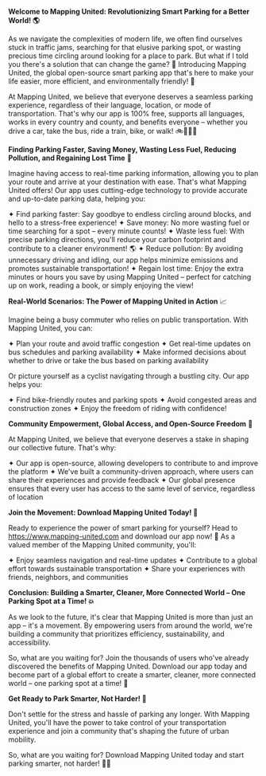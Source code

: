**Welcome to Mapping United: Revolutionizing Smart Parking for a Better World! 🌎**

As we navigate the complexities of modern life, we often find ourselves stuck in traffic jams, searching for that elusive parking spot, or wasting precious time circling around looking for a place to park. But what if I told you there's a solution that can change the game? 🤩 Introducing Mapping United, the global open-source smart parking app that's here to make your life easier, more efficient, and environmentally friendly! 🌟

At Mapping United, we believe that everyone deserves a seamless parking experience, regardless of their language, location, or mode of transportation. That's why our app is 100% free, supports all languages, works in every country and county, and benefits everyone – whether you drive a car, take the bus, ride a train, bike, or walk! 🚲🚌🚂💨

**Finding Parking Faster, Saving Money, Wasting Less Fuel, Reducing Pollution, and Regaining Lost Time** 💸

Imagine having access to real-time parking information, allowing you to plan your route and arrive at your destination with ease. That's what Mapping United offers! Our app uses cutting-edge technology to provide accurate and up-to-date parking data, helping you:

✦ Find parking faster: Say goodbye to endless circling around blocks, and hello to a stress-free experience!
✦ Save money: No more wasting fuel or time searching for a spot – every minute counts!
✦ Waste less fuel: With precise parking directions, you'll reduce your carbon footprint and contribute to a cleaner environment! 🌎
✦ Reduce pollution: By avoiding unnecessary driving and idling, our app helps minimize emissions and promotes sustainable transportation!
✦ Regain lost time: Enjoy the extra minutes or hours you save by using Mapping United – perfect for catching up on work, reading a book, or simply enjoying the view!

**Real-World Scenarios: The Power of Mapping United in Action** 📈

Imagine being a busy commuter who relies on public transportation. With Mapping United, you can:

✦ Plan your route and avoid traffic congestion
✦ Get real-time updates on bus schedules and parking availability
✦ Make informed decisions about whether to drive or take the bus based on parking availability

Or picture yourself as a cyclist navigating through a bustling city. Our app helps you:

✦ Find bike-friendly routes and parking spots
✦ Avoid congested areas and construction zones
✦ Enjoy the freedom of riding with confidence!

**Community Empowerment, Global Access, and Open-Source Freedom** 💪

At Mapping United, we believe that everyone deserves a stake in shaping our collective future. That's why:

✦ Our app is open-source, allowing developers to contribute to and improve the platform
✦ We've built a community-driven approach, where users can share their experiences and provide feedback
✦ Our global presence ensures that every user has access to the same level of service, regardless of location

**Join the Movement: Download Mapping United Today! 📲**

Ready to experience the power of smart parking for yourself? Head to https://www.mapping-united.com and download our app now! 🎉 As a valued member of the Mapping United community, you'll:

✦ Enjoy seamless navigation and real-time updates
✦ Contribute to a global effort towards sustainable transportation
✦ Share your experiences with friends, neighbors, and communities

**Conclusion: Building a Smarter, Cleaner, More Connected World – One Parking Spot at a Time! 💥**

As we look to the future, it's clear that Mapping United is more than just an app – it's a movement. By empowering users from around the world, we're building a community that prioritizes efficiency, sustainability, and accessibility.

So, what are you waiting for? Join the thousands of users who've already discovered the benefits of Mapping United. Download our app today and become part of a global effort to create a smarter, cleaner, more connected world – one parking spot at a time! 🌟

**Get Ready to Park Smarter, Not Harder! 🚗**

Don't settle for the stress and hassle of parking any longer. With Mapping United, you'll have the power to take control of your transportation experience and join a community that's shaping the future of urban mobility.

So, what are you waiting for? Download Mapping United today and start parking smarter, not harder! 🚗💨